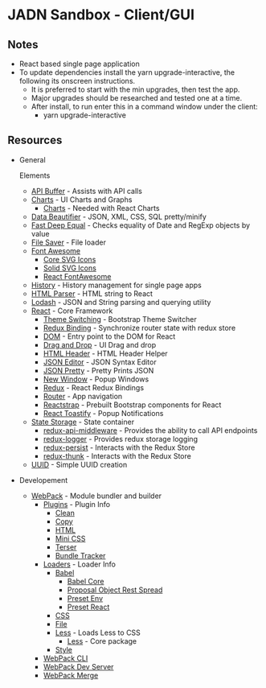 # JADN Sandbox - Client/GUI

## Notes

- React based single page application
- To update dependencies install the yarn upgrade-interactive, the following its onscreen instructions.  
  - It is preferred to start with the min upgrades, then test the app.  
  - Major upgrades should be researched and tested one at a time.
  - After install, to run enter this in a command window under the client:
    - yarn upgrade-interactive

## Resources

- General
    
    


  Elements
  - [API Buffer](https://www.npmjs.com/package/buffer) - Assists with API calls
  - [Charts](https://www.npmjs.com/package/react-chartjs-2) - UI Charts and Graphs
    - [Charts](https://www.npmjs.com/package/chart.js) - Needed with React Charts
  - [Data Beautifier](https://www.npmjs.com/package/vkbeautify) - JSON, XML, CSS, SQL pretty/minify
  - [Fast Deep Equal](https://www.npmjs.com/package/fast-deep-equal) - Checks equality of Date and RegExp objects by value
  - [File Saver](https://www.npmjs.com/package/file-saver) - File loader  
  - [Font Awesome](https://fontawesome.com/)
    - [Core SVG Icons](https://www.npmjs.com/package/@fortawesome/fontawesome-svg-core)
    - [Solid SVG Icons](https://www.npmjs.com/package/@fortawesome/free-solid-svg-icons)
    - [React FontAwesome](https://www.npmjs.com/package/@fortawesome/react-fontawesome)  
  - [History](https://www.npmjs.com/package/history) - History management for single page apps
  - [HTML Parser](https://www.npmjs.com/package/html-react-parser) - HTML string to React
  - [Lodash](https://www.npmjs.com/package/lodash) - JSON and String parsing and querying utility
  - [React](https://reactjs.org/) - Core Framework
    - [Theme Switching](https://www.npmjs.com/react-bootswatch-theme-switcher) - Bootstrap Theme Switcher
    - [Redux Binding](https://www.npmjs.com/package/connected-react-router) - Synchronize router state with redux store
    - [DOM](https://www.npmjs.com/package/react-dom) - Entry point to the DOM for React
    - [Drag and Drop](https://www.npmjs.com/package/react-drag-and-drop) - UI Drag and drop
    - [HTML Header](https://www.npmjs.com/package/react-helmet-async) - HTML Header Helper
    - [JSON Editor](https://www.npmjs.com/package/react-json-editor-ajrm) - JSON Syntax Editor
    - [JSON Pretty](https://www.npmjs.com/package/react-json-pretty) - Pretty Prints JSON
    - [New Window](https://www.npmjs.com/package/react-popout) - Popup Windows
    - [Redux](https://www.npmjs.com/package/react-redux) - React Redux Bindings
    - [Router](https://www.npmjs.com/package/react-router-dom) - App navigation
    - [Reactstrap](https://www.npmjs.com/package/reactstrap) - Prebuilt Bootstrap components for React
    - [React Toastify](https://www.npmjs.com/package/react-toastify) - Popup Notifications
  - [State Storage](https://redux.js.org/) - State container
    - [redux-api-middleware](https://www.npmjs.com/package/redux-api-middleware) - Provides the ability to call API endpoints
    - [redux-logger](https://www.npmjs.com/package/redux-logger) - Provides redux storage logging
    - [redux-persist](https://www.npmjs.com/package/redux-persist) - Interacts with the Redux Store
    - [redux-thunk](https://www.npmjs.com/package/redux-thunk) - Interacts with the Redux Store
  - [UUID](https://www.npmjs.com/package/uuid) - Simple UUID creation

- Developement
  - [WebPack](https://www.npmjs.com/package/webpack) - Module bundler and builder
    - [Plugins](https://webpack.js.org/plugins) - Plugin Info
      - [Clean](https://www.npmjs.com/package/clean-webpack-plugin)
      - [Copy](https://www.npmjs.com/package/copy-webpack-plugin)
      - [HTML](https://www.npmjs.com/package/html-webpack-plugin)
      - [Mini CSS](https://www.npmjs.com/package/mini-css-extract-plugin)
      - [Terser](https://www.npmjs.com/package/terser-webpack-plugin)
      - [Bundle Tracker](https://www.npmjs.com/package/webpack-bundle-tracker)
    - [Loaders](https://webpack.js.org/loaders) - Loader Info
      - [Babel](https://www.npmjs.com/package/babel-loader)
        - [Babel Core](https://www.npmjs.com/package/@babel/core)
        - [Proposal Object Rest Spread](https://www.npmjs.com/package/@babel/plugin-proposal-object-rest-spread)
        - [Preset Env](https://www.npmjs.com/package/@babel/preset-env)
        - [Preset React](https://www.npmjs.com/package/@babel/preset-react)
      - [CSS](https://www.npmjs.com/package/css-loader)
      - [File](https://www.npmjs.com/package/file-loader)
      - [Less](https://www.npmjs.com/package/less-loader) - Loads Less to CSS
        - [Less](https://www.npmjs.com/package/less) - Core package
      - [Style](https://www.npmjs.com/package/style-loader)
    - [WebPack CLI](https://www.npmjs.com/package/webpack-cli)
    - [WebPack Dev Server](https://www.npmjs.com/package/webpack-dev-server)
    - [WebPack Merge](https://www.npmjs.com/package/webpack-merge)
